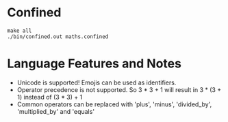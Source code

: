 # Confined

```
make all
./bin/confined.out maths.confined
```

# Language Features and Notes
* Unicode is supported! Emojis can be used as identifiers.
* Operator precedence is not supported. So 3 * 3 + 1 will result in 3 * (3 + 1) instead of (3 * 3) + 1
* Common operators can be replaced with 'plus', 'minus', 'divided_by', 'multiplied_by' and 'equals'
